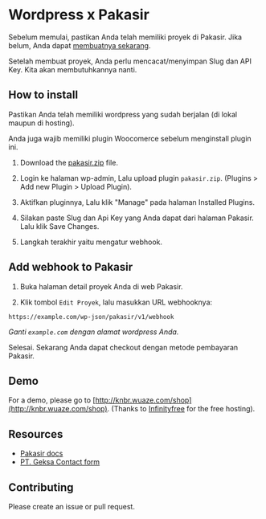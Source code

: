 # Wordpress x Pakasir

Sebelum memulai, pastikan Anda telah memiliki proyek di Pakasir. Jika belum, Anda dapat [membuatnya sekarang](https://pakasir.zone.id).

Setelah membuat proyek, Anda perlu mencacat/menyimpan Slug dan API Key. Kita akan membutuhkannya nanti.

## How to install

Pastikan Anda telah memiliki wordpress yang sudah berjalan (di lokal maupun di hosting).

Anda juga wajib memiliki plugin Woocomerce sebelum menginstall plugin ini.

1. Download the [pakasir.zip](pakasir.zip) file.

2. Login ke halaman wp-admin, Lalu upload plugin `pakasir.zip`. (Plugins > Add new Plugin > Upload Plugin).

3. Aktifkan pluginnya, Lalu klik "Manage" pada halaman Installed Plugins.

4. Silakan paste Slug dan Api Key yang Anda dapat dari halaman Pakasir. Lalu klik Save Changes.

5. Langkah terakhir yaitu mengatur webhook.

## Add webhook to Pakasir

1. Buka halaman detail proyek Anda di web Pakasir.

2. Klik tombol `Edit Proyek`, lalu masukkan URL webhooknya:
```
https://example.com/wp-json/pakasir/v1/webhook
```
_Ganti `example.com` dengan alamat wordpress Anda._

Selesai. Sekarang Anda dapat checkout dengan metode pembayaran Pakasir.

## Demo

For a demo, please go to [http://knbr.wuaze.com/shop](http://knbr.wuaze.com/shop). (Thanks to [Infinityfree](https://infinityfree.com) for the free hosting).

## Resources

- [Pakasir docs](https://pakasir.gx1.org/p/docs)
- [PT. Geksa Contact form](https://pakasir.gx1.org/l/contact)

## Contributing

Please create an issue or pull request.
